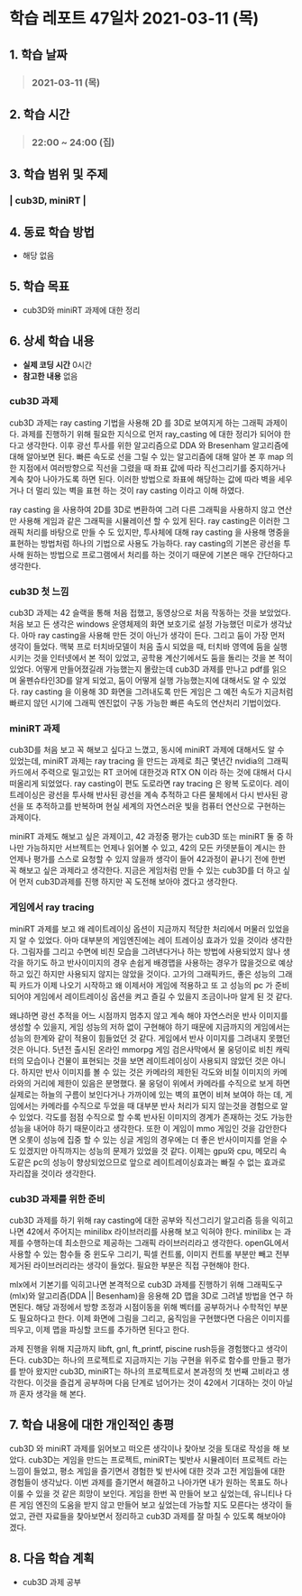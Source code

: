 # 학습 레포트 47일차 2021-03-11 (목)

## 1. 학습 날짜
> ### 2021-03-11 (목)

## 2. 학습 시간
> ### 22:00 ~ 24:00 (집)

## 3. 학습 범위 및 주제
### | cub3D, miniRT |

## 4. 동료 학습 방법
- 해당 없음

## 5. 학습 목표
- cub3D와 miniRT 과제에 대한 정리

## 6. 상세 학습 내용
- **실제 코딩 시간** 0시간
- **참고한 내용** 없음

### cub3D 과제

cub3D 과제는 ray casting 기법을 사용해 2D 를 3D로 보여지게 하는 그래픽 과제이다. 과제를 진행하기 위해 필요한 지식으로 먼저 ray_casting 에 대한 정리가 되어야 한다고 생각한다. 이후 광선 투사를 위한 알고리즘으로 DDA 와 Bresenham 알고리즘에 대해 알아보면 된다. 빠른 속도로 선을 그릴 수 있는 알고리즘에 대해 알아 본 후 map 의 한 지점에서 여러방향으로 직선을 그렸을 때 좌표 값에 따라 직선그리기를 중지하거나 계속 찾아 나아가도록 하면 된다. 이러한 방법으로 좌표에 해당하는 값에 따라 벽을 세우거나 더 멀리 있는 벽을 표현 하는 것이 ray casting 이라고 이해 하였다.

ray casting 을 사용하여 2D를 3D로 변환하여 그려 다른 그래픽을 사용하지 않고 연산만 사용해 게임과 같은 그래픽을 시뮬레이션 할 수 있게 된다. ray casting은 이러한 그래픽 처리를 바탕으로 만들 수 도 있지만, 투사체에 대해 ray casting 을 사용해 명중을 표현하는 방법처럼 하나의 기법으로 사용도 가능하다. ray casting의 기본은 광선을 투사해 원하는 방법으로 프로그램에서 처리를 하는 것이기 때문에 기본은 매우 간단하다고 생각한다.

### cub3D 첫 느낌

cub3D 과제는 42 슬랙을 통해 처음 접했고, 동영상으로 처음 작동하는 것을 보았었다. 처음 보고 든 생각은 windows 운영체제의 화면 보호기로 설정 가능했던 미로가 생각났다. 아마 ray casting을 사용해 만든 것이 아닌가 생각이 든다. 그리고 둠이 가장 먼저 생각이 들었다. 맥북 프로 터치바모델이 처음 출시 되었을 때, 터치바 영역에 둠을 실행시키는 것을 인터넷에서 본 적이 있었고, 공학용 계산기에서도 둠을 돌리는 것을 본 적이 있었다. 어떻게 만들어졌길래 가능했는지 몰랐는데 cub3D 과제를 만나고 pdf를 읽으며 울펜슈타인3D를 알게 되었고, 둠이 어떻게 실행 가능했는지에 대해서도 알 수 있었다. ray casting 을 이용해 3D 화면을 그려내도록 만든 게임은 그 예전 속도가 지금처럼 빠르지 않던 시기에 그래픽 엔진없이 구동 가능한 빠른 속도의 연산처리 기법이었다.


### miniRT 과제
cub3D를 처음 보고 꼭 해보고 싶다고 느꼈고, 동시에 miniRT 과제에 대해서도 알 수 있었는데, miniRT 과제는 ray tracing 을 만드는 과제로 최근 몇년간 nvidia의 그래픽카드에서 주력으로 밀고있는 RT 코어에 대한것과 RTX ON 이라 하는 것에 대해서 다시 떠올리게 되었었다. ray casting이 편도 도로라면 ray tracing 은 왕복 도로이다. 레이 트레이싱은 광선을 투사해 반사된 광선을 계속 추적하고 다른 물체에서 다시 반사된 광선을 또 추적하고를 반복하며 현실 세계의 자연스러운 빛을 컴퓨터 연산으로 구현하는 과제이다.

miniRT 과제도 해보고 싶은 과제이고, 42 과정중 평가는 cub3D 또는 miniRT 둘 중 하나만 가능하지만 서브젝트는 언제나 읽어볼 수 있고, 42의 모든 카뎃분들이 계시는 한 언제나 평가를 스스로 요청할 수 있지 않을까 생각이 들어 42과정이 끝나기 전에 한번 꼭 해보고 싶은 과제라고 생각한다. 지금은 게임처럼 만들 수 있는 cub3D를 더 하고 싶어 먼저 cub3D과제를 진행 하지만 꼭 도전해 보아야 겠다고 생각한다.


### 게임에서 ray tracing
miniRT 과제를 보고 왜 레이트레이싱 옵션이 지금까지 적당한 처리에서 머물러 있었을지 알 수 있었다. 아마 대부분의 게임엔진에는 레이 트레이싱 효과가 있을 것이라 생각한다. 그림자를 그리고 수면에 비친 모습을 그려낸다거나 하는 방법에 사용되었지 않나 생각을 하기도 하고 반사이미지의 경우 손쉽게 배경맵을 사용하는 경우가 많을것으로 예상하고 있긴 하지만 사용되지 않지는 않았을 것이다. 고가의 그래픽카드, 좋은 성능의 그래픽 카드가 이제 나오기 시작하고 왜 이제서야 게임에 적용하고 또 고 성능의 pc 가 준비되어야 게임에서 레이트레이싱 옵션을 켜고 즐길 수 있을지 조금이나마 알게 된 것 같다.

왜냐하면 광선 추적을 어느 시점까지 멈추지 않고 계속 해야 자연스러운 반사 이미지를 생성할 수 있을지, 게임 성능의 저하 없이 구현해야 하기 때문에 지금까지의 게임에서는 성능의 한계와 같이 적용이 힘들었던 것 같다. 게임에서 반사 이미지를 그려내지 못했던 것은 아니다. 5년전 출시된 온라인 mmorpg 게임 검은사막에서 물 웅덩이로 비친 캐릭터의 모습이나 건물이 표현되는 것을 보면 레이트레이싱이 사용되지 않았던 것은 아니다. 하지만 반사 이미지를 볼 수 있는 것은 카메라의 제한된 각도와 비칠 이미지의 카메라와의 거리에 제한이 있음은 분명했다. 물 웅덩이 위에서 카메라를 수직으로 보게 하면 실제로는 하늘의 구름이 보인다거나 가까이에 있는 벽의 표면이 비쳐 보여야 하는 데, 게임에서는 카메라를 수직으로 두었을 때 대부분 반사 처리가 되지 않는것을 경험으로 알 수 있었다. 각도를 점점 수직으로 할 수록 반사된 이미지의 경계가 존재하는 것도 가능한 성능을 내어야 하기 때문이라고 생각한다. 또한 이 게임이 mmo 게임인 것을 감안한다면 오롯이 성능에 집중 할 수 있는 싱글 게임의 경우에는 더 좋은 반사이미지를 얻을 수 도 있겠지만 아직까지는 성능의 문제가 있었을 것 같다. 이제는 gpu와 cpu, 메모리 속도같은 pc의 성능이 향상되었으므로 앞으로 레이트레이싱효과는 빠질 수 없는 효과로 자리잡을 것이라 생각한다.

### cub3D 과제를 위한 준비

cub3D 과제를 하기 위해 ray casting에 대한 공부와 직선그리기 알고리즘 등을 익히고 나면 42에서 주어지는 minilibx 라이브러리를 사용해 보고 익혀야 한다. minilibx 는 과제를 수행하는데 최소한으로 제공하는 그래픽 라이브러리라고 생각한다. openGL에서 사용할 수 있는 함수들 중 윈도우 그리기, 픽셀 컨트롤, 이미지 컨트롤 부분만 빼고 전부 제거된 라이브러리라는 생각이 들었다. 필요한 부분은 직접 구현해야 한다.

mlx에서 기본기를 익히고나면 본격적으로 cub3D 과제를 진행하기 위해 그래픽도구(mlx)와 알고리즘(DDA || Besenham)을 응용해 2D 맵을 3D로 그려낼 방법을 연구 하면된다. 해당 과정에서 방향 조정과 시점이동을 위해 벡터를 공부하거나 수학적인 부분도 필요하다고 한다. 이제 화면에 그림을 그리고, 움직임을 구현했다면 다음은 이미지를 띄우고, 이제 맵을 파싱할 코드를 추가하면 된다고 한다.

과제 진행을 위해 지금까지 libft, gnl, ft_printf, piscine rush등을 경험했다고 생각이 든다. cub3D는 하나의 프로젝트로 지금까지는 기능 구현을 위주로 함수를 만들고 평가를 받아 왔지만 cub3D, miniRT는 하나의 프로젝트로서 본과정의 첫 번째 고비라고 생각한다. 이것을 즐겁게 공부하며 다음 단계로 넘어가는 것이 42에서 기대하는 것이 아닐까 혼자 생각을 해 본다.

## 7. 학습 내용에 대한 개인적인 총평
cub3D 와 miniRT 과제를 읽어보고 떠오른 생각이나 찾아보 것을 토대로 작성을 해 보았다. cub3D는 게임을 만드는 프로젝트, miniRT는 빛반사 시뮬레이터 프로젝트 라는 느낌이 들었고, 평소 게임을 즐기면서 경험한 빛 반사에 대한 것과 고전 게임들에 대한 경험들이 생각났다. 이번 과제를 즐기면서 해결하고 나아가면 내가 원하는 목표도 하나 이룰 수 있을 것 같은 희망이 보인다. 게임을 한번 꼭 만들어 보고 싶었는데, 유니티나 다른 게임 엔진의 도움을 받지 않고 만들어 보고 싶었는데 가능할 지도 모른다는 생각이 들었고, 관련 자료들을 찾아보면서 정리하고 cub3D 과제를 잘 마칠 수 있도록 해보아야 겠다.

## 8. 다음 학습 계획
- cub3D 과제 공부